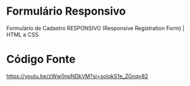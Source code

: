 # Formulário Responsivo
Formulário de Cadastro RESPONSIVO (Responsive Registration Form) | HTML e CSS
# Código Fonte 
https://youtu.be/zWw0npNDkVM?si=solokS1e_ZGnqy82
